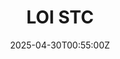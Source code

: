 ---
title: LOI STC
linkTitle: LOI STC
date: '2025-04-30T00:55:00Z'
weight: 1
description: No content
draft: false
ref: loi-stc
---